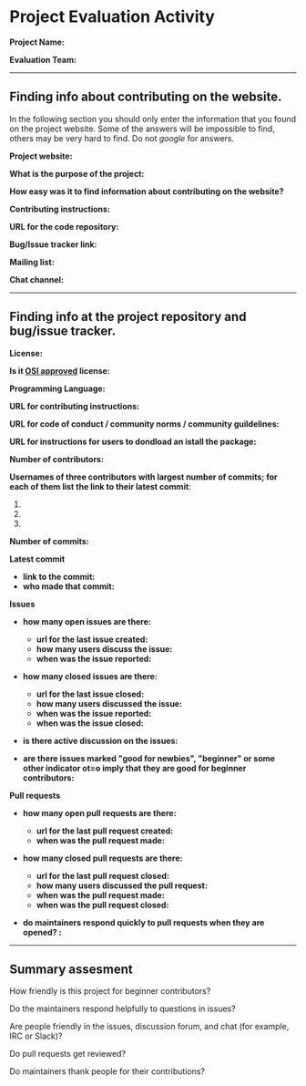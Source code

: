 # Project Evaluation Activity



__Project Name:__  

__Evaluation Team:__

---

## Finding info about contributing on the website. 

In the following section you should only enter the information that you 
found on the project website. Some of the answers will be impossible to find, others
may be very hard to find. Do not _google_ for answers. 

__Project website:__

__What is the purpose of the project:__







__How easy was it to find information about contributing on the website?__






__Contributing instructions:__ 

__URL for the code repository:__

__Bug/Issue tracker link:__

__Mailing list:__

__Chat channel:__



---

## Finding info at the project repository and bug/issue tracker.

__License:__ 

__Is it [OSI approved](https://opensource.org/licenses/alphabetical) license:__ 

__Programming Language:__

__URL for contributing instructions:__

__URL for code of conduct / community norms / community guildelines:__ 

__URL for instructions for users to dondload an istall the package:__

__Number of contributors:__

__Usernames of three contributors with largest number of commits; for
each of them list the link to their latest commit__:

1.
2.
3.

__Number of commits:__

__Latest commit__
    
- __link to the commit:__
- __who made that commit:__


__Issues__

- __how many open issues are there:__ 
    - __url for the last issue created:__
    - __how many users discuss the issue:__
    - __when was the issue reported:__

- __how many closed issues are there:__
    - __url for the last issue closed:__
    - __how many users discussed the issue:__
    - __when was the issue reported:__
    - __when was the issue closed:__ 
    
- __is there active discussion on the issues:__ 



- __are there issues marked "good for newbies", "beginner" or some other indicator ot=o imply that they
are good for beginner contributors:__ 



__Pull requests__

- __how many open pull requests are there:__ 
    - __url for the last pull request created:__
    - __when was the pull request made:__

- __how many closed pull requests are there:__
    - __url for the last pull request closed:__
    - __how many users discussed the pull request:__
    - __when was the pull request made:__
    - __when was the pull request closed:__ 
    
- __do maintainers respond quickly to pull requests when they are opened? :__ 





---


## Summary assesment
How friendly is this project for beginner contributors? 


Do the maintainers respond helpfully to questions in issues?


Are people friendly in the issues, discussion forum, and chat (for example, IRC or Slack)?



Do pull requests get reviewed?



Do maintainers thank people for their contributions?

